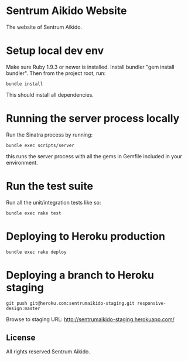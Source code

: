 # Sentrum Aikido Website

The website of Sentrum Aikido.

# Setup local dev env

Make sure Ruby 1.9.3 or newer is installed. Install bundler "gem
install bundler". Then from the project root, run:

	bundle install

This should install all dependencies.


# Running the server process locally

Run the Sinatra process by running:

	bundle exec scripts/server

this runs the server process with all the gems in Gemfile included in
your environment.

# Run the test suite

Run all the unit/integration tests like so:

	bundle exec rake test

# Deploying to Heroku production

	bundle exec rake deploy

# Deploying a branch to Heroku staging

	git push git@heroku.com:sentrumaikido-staging.git responsive-design:master

Browse to staging URL: http://sentrumaikido-staging.herokuapp.com/




## License

All rights reserved Sentrum Aikido.
